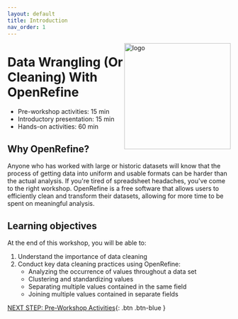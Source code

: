 ```yaml
---
layout: default
title: Introduction 
nav_order: 1
---
```


<img src="images/logo.png" style="float:right;width:240px;" alt="logo">

# Data Wrangling (Or Cleaning) With OpenRefine

- Pre-workshop activities: 15 min 
- Introductory presentation: 15 min
- Hands-on activities: 60 min

## Why OpenRefine?
Anyone who has worked with large or historic datasets will know that the process of getting data into uniform and usable formats can be harder than the actual analysis. If you're tired of spreadsheet headaches, you've come to the right workshop. OpenRefine is a free software that allows users to efficiently clean and transform their datasets, allowing for more time to be spent on meaningful analysis. 

## Learning objectives

At the end of this workshop, you will be able to:

1.  Understand the importance of data cleaning
2.  Conduct key data cleaning practices using OpenRefine:
    -   Analyzing the occurrence of values throughout a data set
    -   Clustering and standardizing values
    -   Separating multiple values contained in the same field
    -   Joining multiple values contained in separate fields
 
[NEXT STEP: Pre-Workshop Activities](pre-workshop.html){: .btn .btn-blue }
